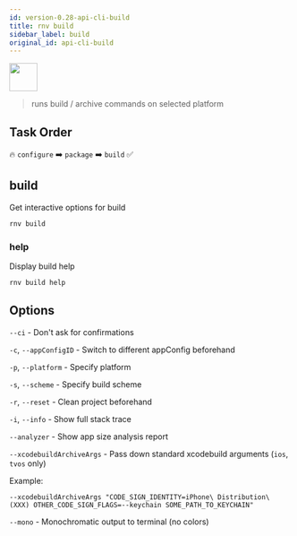 ```yaml
---
id: version-0.28-api-cli-build
title: rnv build
sidebar_label: build
original_id: api-cli-build
---
```


<img src="https://renative.org/img/ic_cli.png" width=50 height=50 />

> runs build / archive commands on selected platform

## Task Order

🔥 `configure` ➡️ `package` ➡️ `build`  ✅

## build

Get interactive options for build

```bash
rnv build
```

### help

Display build help

```bash
rnv build help
```

## Options

`--ci` - Don't ask for confirmations

`-c`, `--appConfigID` - Switch to different appConfig beforehand

`-p`, `--platform` - Specify platform

`-s`, `--scheme` - Specify build scheme

`-r`, `--reset` - Clean project beforehand

`-i`, `--info` - Show full stack trace

`--analyzer` - Show app size analysis report

`--xcodebuildArchiveArgs` - Pass down standard xcodebuild arguments (`ios`, `tvos` only)

Example:

`--xcodebuildArchiveArgs "CODE_SIGN_IDENTITY=iPhone\ Distribution\ (XXX) OTHER_CODE_SIGN_FLAGS=--keychain SOME_PATH_TO_KEYCHAIN"`

`--mono` - Monochromatic output to terminal (no colors)

